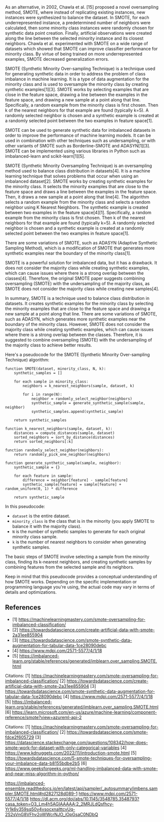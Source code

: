 As an alternative, in 2002, Chawla et al. [15] proposed a novel oversampling method, SMOTE, where instead of replicating existing instances, new instances were synthesized to balance the dataset. In SMOTE, for each underrepresented instance, a predetermined number of neighbors were calculated, then some minority class instances were randomly chosen for synthetic data point creation. Finally, artificial observations were created along the line between the selected minority instance and its closest neighbors. Chawla et al. experimented with SMOTE on a wide range of datasets which showed that SMOTE can improve classifier performance for minority class. By virtue of being trained on more underrepresented examples, SMOTE decreased generalization errors.

SMOTE (Synthetic Minority Over-sampling Technique) is a technique used for generating synthetic data in order to address the problem of class imbalance in machine learning. It is a type of data augmentation for the minority class and is used to oversample the minority class by creating synthetic examples[1][3]. SMOTE works by selecting examples that are close in the feature space, drawing a line between the examples in the feature space, and drawing a new sample at a point along that line. Specifically, a random example from the minority class is first chosen. Then k of the nearest neighbors for that example are found (typically k=5). A randomly selected neighbor is chosen and a synthetic example is created at a randomly selected point between the two examples in feature space[1].

SMOTE can be used to generate synthetic data for imbalanced datasets in order to improve the performance of machine learning models. It can be used in combination with other techniques such as undersampling, or with other variants of SMOTE such as Borderline-SMOTE and ADASYN[1][3]. SMOTE can be implemented using various libraries in Python such as imbalanced-learn and scikit-learn[1][5].

SMOTE (Synthetic Minority Oversampling Technique) is an oversampling method used to balance class distribution in datasets[4]. It is a machine learning technique that solves problems that occur when using an imbalanced dataset[2]. SMOTE works by creating synthetic examples for the minority class. It selects the minority examples that are close to the feature space and draws a line between the examples in the feature space. Then, it draws a new sample at a point along that line[4]. The algorithm selects a random example from the minority class and selects a random neighbor using K Nearest Neighbors. The synthetic example is created between two examples in the feature space[4][1]. Specifically, a random example from the minority class is first chosen. Then k of the nearest neighbors for that example are found (typically k=5). A randomly selected neighbor is chosen and a synthetic example is created at a randomly selected point between the two examples in feature space[1]. 

There are some variations of SMOTE, such as ADASYN (Adaptive Synthetic Sampling Method), which is a modification of SMOTE that generates more synthetic examples near the boundary of the minority class[1]. 

SMOTE is a powerful solution for imbalanced data, but it has a drawback. It does not consider the majority class while creating synthetic examples, which can cause issues where there is a strong overlap between the classes[4]. Therefore, the original SMOTE paper suggests combining oversampling (SMOTE) with the undersampling of the majority class, as SMOTE does not consider the majority class while creating new samples[4]. 

In summary, SMOTE is a technique used to balance class distribution in datasets. It creates synthetic examples for the minority class by selecting the minority examples that are close to the feature space and drawing a new sample at a point along that line. There are some variations of SMOTE, such as ADASYN, which generates more synthetic examples near the boundary of the minority class. However, SMOTE does not consider the majority class while creating synthetic examples, which can cause issues where there is a strong overlap between the classes. Therefore, it is suggested to combine oversampling (SMOTE) with the undersampling of the majority class to achieve better results.


Here's a pseudocode for the SMOTE (Synthetic Minority Over-sampling Technique) algorithm:

```
function SMOTE(dataset, minority_class, N, k):
    synthetic_samples = []

    for each sample in minority_class:
        neighbors = k_nearest_neighbors(sample, dataset, k)
        
        for i in range(N):
            neighbor = randomly_select_neighbor(neighbors)
            synthetic_sample = generate_synthetic_sample(sample, neighbor)
            synthetic_samples.append(synthetic_sample)

    return synthetic_samples

function k_nearest_neighbors(sample, dataset, k):
    distances = compute_distances(sample, dataset)
    sorted_neighbors = sort_by_distance(distances)
    return sorted_neighbors[:k]

function randomly_select_neighbor(neighbors):
    return randomly_pick_one_neighbor(neighbors)

function generate_synthetic_sample(sample, neighbor):
    synthetic_sample = {}
    
    for each feature in sample:
        difference = neighbor[feature] - sample[feature]
        synthetic_sample[feature] = sample[feature] + random_uniform(0, 1) * difference

    return synthetic_sample
```

In this pseudocode:
- `dataset` is the entire dataset.
- `minority_class` is the class that is in the minority (you apply SMOTE to balance it with the majority class).
- `N` is the number of synthetic samples to generate for each original minority class sample.
- `k` is the number of nearest neighbors to consider when generating synthetic samples.

The basic steps of SMOTE involve selecting a sample from the minority class, finding its k-nearest neighbors, and creating synthetic samples by combining features from the selected sample and its neighbors.

Keep in mind that this pseudocode provides a conceptual understanding of how SMOTE works. Depending on the specific implementation or programming language you're using, the actual code may vary in terms of details and optimizations.




## References

- [1] https://machinelearningmastery.com/smote-oversampling-for-imbalanced-classification/
- [2] https://towardsdatascience.com/create-artificial-data-with-smote-2a31ee855904
- [3] https://towardsdatascience.com/smote-synthetic-data-augmentation-for-tabular-data-1ce28090debc
- [4] https://www.mdpi.com/2571-5577/4/1/18
- [5] https://imbalanced-learn.org/stable/references/generated/imblearn.over_sampling.SMOTE.html

Citations:
[1] https://machinelearningmastery.com/smote-oversampling-for-imbalanced-classification/
[2] https://towardsdatascience.com/create-artificial-data-with-smote-2a31ee855904
[3] https://towardsdatascience.com/smote-synthetic-data-augmentation-for-tabular-data-1ce28090debc
[4] https://www.mdpi.com/2571-5577/4/1/18
[5] https://imbalanced-learn.org/stable/references/generated/imblearn.over_sampling.SMOTE.html
[6] https://learn.microsoft.com/en-us/azure/machine-learning/component-reference/smote?view=azureml-api-2

Citations:
[1] https://machinelearningmastery.com/smote-oversampling-for-imbalanced-classification/
[2] https://towardsdatascience.com/smote-fdce2f605729
[3] https://datascience.stackexchange.com/questions/108342/how-does-smote-work-for-dataset-with-only-categorical-variables
[4] https://www.kdnuggets.com/2022/11/introduction-smote.html
[5] https://towardsdatascience.com/5-smote-techniques-for-oversampling-your-imbalance-data-b8155bdbe2b5
[6] https://www.geeksforgeeks.org/ml-handling-imbalanced-data-with-smote-and-near-miss-algorithm-in-python/


https://imbalanced-ensemble.readthedocs.io/en/latest/api/sampler/_autosummary/imbens.sampler.SMOTE.html#rd2827128d089-1
https://www.mdpi.com/2571-5577/4/1/18
https://dl.acm.org/doi/abs/10.1145/3548785.3548793?casa_token=O3_Lm4h5AGIAAAAA:2_2MRJLdQsfhcy-Yr1k6v359sq50v4vsocxnalttcvUq-2S2sVnG8VFhv2oWWcrNJO_iOpGsaC0NDbQ
